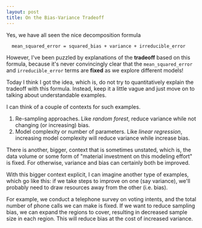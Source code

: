 ```yaml
---
layout: post
title: On the Bias-Variance Tradeoff
---
```


Yes, we have all seen the nice decomposition formula

```
  mean_squared_error = squared_bias + variance + irreducible_error
```

However, I've been puzzled by explanations of the **tradeoff** based on this formula,
because it's never convincingly clear that the ``mean_squared_error`` and ``irreducible_error``
terms are **fixed** as we explore different models!

Today I think I got the idea, which is, do not try to quantitatively explain
the tradeoff with this formula. Instead, keep it a little vague and just move on
to talking about understandable examples.

I can think of a couple of contexts for such examples.

1. Re-sampling approaches. Like *random forest*, reduce variance while not changing (or increasing) bias.
2. Model complexity or number of parameters. Like *linear regression*,
   increasing model complexity will reduce variance while increase bias.

There is another, bigger, context that is sometimes unstated, which is,
the data volume or some form of "material investment on this modeling effort" is fixed.
For otherwise, variance and bias can certainly both be improved.

With this bigger context explicit, I can imagine another type of examples, which go like this:
if we take steps to improve on one (say variance), we'll probably need to draw resources away from the other (i.e. bias).

For example, we conduct a telephone survey on voting intents, and the total number of phone calls we can make
is fixed. If we want to reduce sampling bias, we can expand the regions to cover,
resulting in decreased sample size in each region. This will reduce bias at the cost of increased variance.



